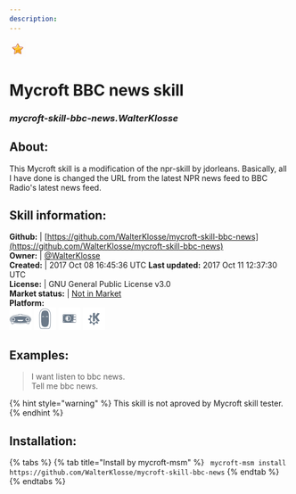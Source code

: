 ```yaml
---  
description:   
---  
```

![](../.gitbook/assets/star.png)  
# Mycroft BBC news skill  
### _mycroft-skill-bbc-news.WalterKlosse_  
## About:  
This Mycroft skill is a modification of the npr-skill by jdorleans. Basically, all I have done is changed the URL from the latest NPR news feed to BBC Radio's latest news feed.

## Skill information:  
**Github:** | [https://github.com/WalterKlosse/mycroft-skill-bbc-news](https://github.com/WalterKlosse/mycroft-skill-bbc-news)  
**Owner:** | [@WalterKlosse](https://github.com/WalterKlosse)  
**Created:** | 2017 Oct 08 16:45:36 UTC  **Last updated:** 2017 Oct 11 12:37:30 UTC  
**License:** | GNU General Public License v3.0  
**Market status:** | [Not in Market](https://market.mycroft.ai/skill/)  
**Platform:**  
 ![](../.gitbook/assets/mark-1-icon.png)  ![](../.gitbook/assets/mark-2-icon.png)  ![](../.gitbook/assets/picroft-icon.png)  ![](../.gitbook/assets/kde.png)   
## Examples:  
> I want listen to bbc news.  
> Tell me bbc news.  
  
{% hint style="warning" %}
This skill is not aproved by Mycroft skill tester.
{% endhint %}
    
## Installation:  
{% tabs %}
{% tab title="Install by mycroft-msm" %}
``` mycroft-msm install https://github.com/WalterKlosse/mycroft-skill-bbc-news```
{% endtab %}
  {% endtabs %}
  
